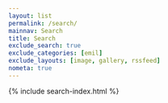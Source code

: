 ```yaml
---
layout: list
permalink: /search/
mainnav: Search
title: Search
exclude_search: true
exclude_categories: [emil]
exclude_layouts: [image, gallery, rssfeed]
nometa: true
---
```

{% include search-index.html %}